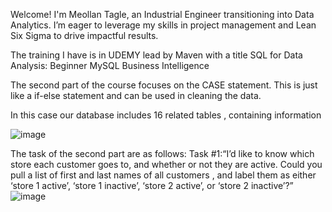 Welcome! I'm Meollan Tagle, an Industrial Engineer transitioning into Data Analytics. I’m eager to leverage my skills in project management and Lean Six Sigma to drive impactful results.

The training I have is in UDEMY lead by Maven with a title SQL for Data Analysis: Beginner MySQL Business Intelligence

The second part of the course focuses on the CASE statement. This is just like a if-else statement and can be used in cleaning the data.


In this case our database includes 16 related tables , containing information

![image](https://github.com/user-attachments/assets/a8fcef2e-6222-4601-a88f-703b177ad448)

The task of the second part are as follows:
Task #1:“I’d like to know which store each customer goes to, and whether or not they are active.
Could you pull a list of first and last names of all customers , and label them as either ‘store 1 active’, ‘store 1 inactive’, ‘store 2 active’, or ‘store 2 inactive’?”
![image](https://github.com/user-attachments/assets/961c8c11-1532-46fb-a95e-b776f76b9cd7)

